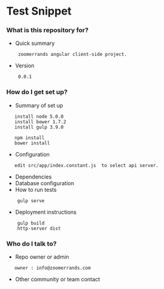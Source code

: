 # Test Snippet #



### What is this repository for? ###

* Quick summary

       zoomerrands angular client-side project.

* Version

       0.0.1

### How do I get set up? ###

* Summary of set up
```
   install node 5.0.0
   install bower 1.7.2
   install gulp 3.9.0

   npm install
   bower install
```
* Configuration
```  
   edit src/app/index.constant.js  to select api server.
```
* Dependencies
* Database configuration
* How to run tests
```
    gulp serve
```
* Deployment instructions
```
    gulp build
    http-server dist
```

### Who do I talk to? ###

* Repo owner or admin
```
   owner : info@zoomerrands.com
```
* Other community or team contact
